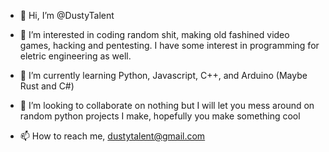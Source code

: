 - 👋 Hi, I’m @DustyTalent
- 👀 I’m interested in coding random shit, making old fashined video games, hacking and pentesting. I have some interest in programming for eletric engineering as well.

- 🌱 I’m currently learning Python, Javascript, C++, and Arduino (Maybe Rust and C#)

- 💞️ I’m looking to collaborate on nothing but I will let you mess around on random python projects I make, hopefully you make something cool

- 📫 How to reach me, dustytalent@gmail.com

<!---
DustyTalent/DustyTalent is a ✨ special ✨ repository because its `README.md` (this file) appears on your GitHub profile.
You can click the Preview link to take a look at your changes.
--->
